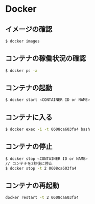# Docker

## イメージの確認
```zsh
$ docker images
```

## コンテナの稼働状況の確認
```zsh
$ docker ps -a
```

## コンテナの起動
```zsh
$ docker start <CONTAINER ID or NAME>
```

## コンテナに入る
```zsh
$ docker exec -i -t 0608ca603fa4 bash
```

## コンテナの停止
```zsh
$ docker stop <CONTAINER ID or NAME>
// コンテナを2秒後に停止
$ docker stop -t 2 0608ca603fa4
```

## コンテナの再起動

```zsh
docker restart -t 2 0608ca603fa4
```

